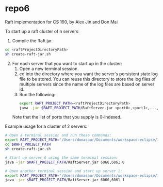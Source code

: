 # repo6
Raft implementation for CS 190, by Alex Jin and Don Mai

To start up a raft cluster of n servers:
1. Compile the Raft jar.
```bash
cd <raftProjectDirectoryPath>
sh create-raft-jar.sh
```

2. For each server that you want to start up in the cluster:
   1. Open a new terminal session.
   2. cd into the directory where you want the server's persistent state log file to be stored. You can reuse this directory to store the log files of multiple servers since the name of the log files are based on server id.
   3. Run the following:
       ```bash
       export RAFT_PROJECT_PATH=<raftProjectDirectoryPath>
       java -jar $RAFT_PROJECT_PATH/RaftServer.jar <port0>,<port1>,...,<port$n-1$> <myPortIndex>
       ```
    Note that the list of ports that you supply is 0-indexed.

Example usage for a cluster of 2 servers:
```bash
# Open a terminal session and run these commands:
export RAFT_PROJECT_PATH="/Users/donasaur/Documents/workspace-eclipse/190RaftProject"
cd $RAFT_PROJECT_PATH
sh create-raft-jar.sh

# Start up server 0 using the same terminal session:
java -jar $RAFT_PROJECT_PATH/RaftServer.jar 6060,6061 0

# Open another terminal session and start up server 1:
export RAFT_PROJECT_PATH="/Users/donasaur/Documents/workspace-eclipse/190RaftProject"
java -jar $RAFT_PROJECT_PATH/RaftServer.jar 6060,6061 1
```
